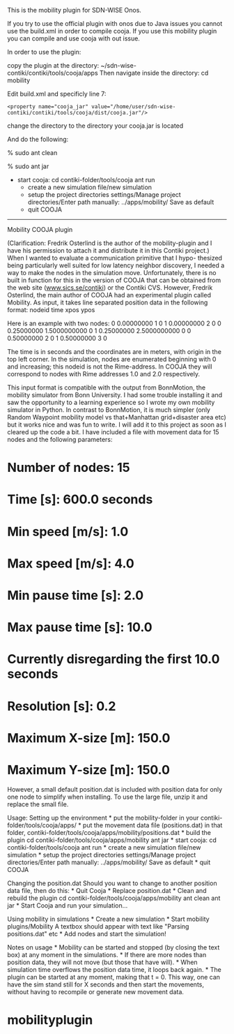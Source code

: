 This is the mobility plugin for SDN-WISE Onos.

If you try to use the official plugin with onos due to Java issues you cannot use 
the build.xml in order to compile cooja. If you use this mobility plugin you can 
compile and use cooja with out issue. 

In order to use the plugin: 

copy the plugin at the directory: ~/sdn-wise-contiki/contiki/tools/cooja/apps
Then navigate inside the directory: cd mobility 

Edit build.xml and specificly line 7: 

`<property name="cooja_jar" value="/home/user/sdn-wise-contiki/contiki/tools/cooja/dist/cooja.jar"/>`

change the directory to the directory your cooja.jar is located 

And do the following: 

% sudo ant clean

% sudo ant jar

 * start cooja:
        cd contiki-folder/tools/cooja
        ant run
    * create a new simulation
        file/new simulation
    * setup the project directories
        settings/Manage project directories/Enter path manually:
          ../apps/mobility/
        Save as default
    * quit COOJA

----------------------------------------------------------------------------------
Mobility COOJA plugin

(Clarification: Fredrik Osterlind is the author of the mobility-plugin and I have
his permission to attach it and distribute it in this Contiki project.)
When I wanted to evaluate a communication primitive that I hypo-
thesized being particularly well suited for low latency neighbor discovery, I
needed a way to make the nodes in the simulation move. Unfortunately, there is no
built in function for this in the version of COOJA that can be obtained from the
web site (www.sics.se/contiki) or the Contiki CVS. However, Fredrik Osterlind, the
main author of COOJA had an experimental plugin called Mobility. As input, it takes
line separated position data in the following format:
nodeid time xpos ypos

Here is an example with two nodes:
0 0.00000000 1 0
1 0.00000000 2 0
0 0.25000000 1.5000000000 0
1 0.25000000 2.5000000000 0
0 0.50000000 2 0
1 0.50000000 3 0

The time is in seconds and the coordinates are in meters, with origin
in the top left corner. In the simulation, nodes are enumerated
beginning with 0 and increasing; this nodeid is not the Rime-address. In COOJA
they will correspond to nodes with Rime addresses 1.0 and 2.0 respectively.

This input format is compatible with the output from BonnMotion, the mobility
simulator from Bonn University. I had some trouble installing it and saw the
opportunity to a learning experience so I wrote my own mobility simulator in
Python. In contrast to BonnMotion, it is much simpler (only Random Waypoint
mobility model vs that+Manhattan grid+disaster area etc) but it works nice and
was fun to write. I will add it to this project as soon as I cleared up the code
a bit. I have included a file with movement data for 15 nodes and the following
parameters:
  # Number of nodes: 15
  # Time [s]: 600.0 seconds
  # Min speed [m/s]: 1.0
  # Max speed [m/s]: 4.0
  # Min pause time [s]: 2.0
  # Max pause time [s]: 10.0
  # Currently disregarding the first 10.0 seconds
  # Resolution [s]: 0.2
  # Maximum X-size [m]: 150.0
  # Maximum Y-size [m]: 150.0
However, a small default position.dat is included with position data for only
one node to simplify when installing. To use the large file, unzip it and
replace the small file.


Usage:
  Setting up the environment
    * put the mobility-folder in your contiki-folder/tools/cooja/apps/
    * put the movement data file (positions.dat) in that folder,
        contiki-folder/tools/cooja/apps/mobility/positions.dat
    * build the plugin
        cd contiki-folder/tools/cooja/apps/mobility
        ant jar
    * start cooja:
        cd contiki-folder/tools/cooja
        ant run
    * create a new simulation
        file/new simulation
    * setup the project directories
        settings/Manage project directories/Enter path manually:
          ../apps/mobility/
        Save as default
    * quit COOJA
        
  Changing the position.dat
  Should you want to change to another position data file, then do this:
    * Quit Cooja
    * Replace position.dat
    * Clean and rebuild the plugin
        cd contiki-folder/tools/cooja/apps/mobility
        ant clean
        ant jar
    * Start Cooja and run your simulation...

  Using mobility in simulations
    * Create a new simulation
    * Start mobility
        plugins/Mobility
        A textbox should appear with text like "Parsing positions.dat" etc
    * Add nodes and start the simulation!

  Notes on usage
    * Mobility can be started and stopped (by closing the text box) at any
      moment in the simulations.
    * If there are more nodes than position data, they will not move (but those
      that have will).
    * When simulation time overflows the position data time, it loops back again.
    * The plugin can be started at any moment, making that t = 0. This way, one
      can have the sim stand still for X seconds and then start the movements,
      without having to recompile or generate new movement data.

# mobilityplugin
